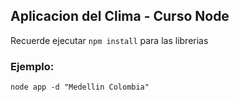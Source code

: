 ## Aplicacion del Clima - Curso Node


Recuerde ejecutar ```npm install``` para las librerias


### Ejemplo:
```
node app -d "Medellin Colombia"
```